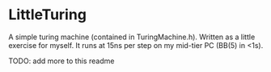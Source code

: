 # LittleTuring

A simple turing machine (contained in TuringMachine.h). Written as a little exercise for myself. It runs at 15ns per step on my mid-tier PC (BB(5) in <1s).

TODO: add more to this readme
